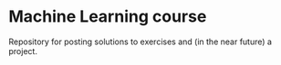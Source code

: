 # Machine Learning course

Repository for posting solutions to exercises and (in the near future) a project.

